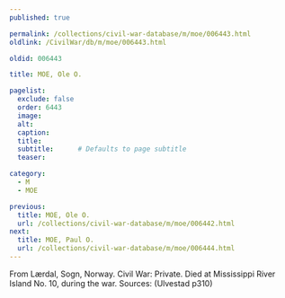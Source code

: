 ```yaml
---
published: true

permalink: /collections/civil-war-database/m/moe/006443.html
oldlink: /CivilWar/db/m/moe/006443.html

oldid: 006443

title: MOE, Ole O.

pagelist:
  exclude: false
  order: 6443
  image: 
  alt:
  caption:
  title:
  subtitle:      # Defaults to page subtitle
  teaser:

category: 
  - M 
  - MOE

previous:
  title: MOE, Ole O.
  url: /collections/civil-war-database/m/moe/006442.html  
next:
  title: MOE, Paul O.
  url: /collections/civil-war-database/m/moe/006444.html   
---
```

From L&aelig;rdal, Sogn, Norway. Civil War: Private. Died at Mississippi River Island No. 10, during the war. Sources: (Ulvestad p310)